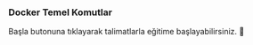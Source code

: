 ### Docker Temel Komutlar  
  
Başla butonuna tıklayarak talimatlarla eğitime başlayabilirsiniz. 🚀  
